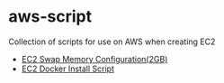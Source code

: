 # aws-script
Collection of scripts for use on AWS when creating EC2

 - [EC2 Swap Memory Configuration(2GB)](/swap-memory.sh)
 - [EC2 Docker Install Script](/docker-install.sh)
